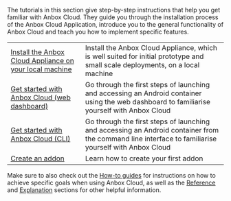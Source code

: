 The tutorials in this section give step-by-step instructions that help you get familiar with Anbox Cloud. They guide you through the installation process of the Anbox Cloud Application, introduce you to the general functionality of Anbox Cloud and teach you how to implement specific features.

|  |  |
|--|--|
| [Install the Anbox Cloud Appliance on your local machine](https://discourse.ubuntu.com/t/install-appliance/22681) | Install the Anbox Cloud Appliance, which is well suited for initial prototype and small scale deployments, on a local machine |
| [Get started with Anbox Cloud (web dashboard)](https://discourse.ubuntu.com/t/getting-started-with-anbox-cloud-web-dashboard/24958) | Go through the first steps of launching and accessing an Android container using the web dashboard to familiarise yourself with Anbox Cloud |
| [Get started with Anbox Cloud (CLI)](https://discourse.ubuntu.com/t/getting-started/17756) | Go through the first steps of launching and accessing an Android container from the command line interface to familiarise yourself with Anbox Cloud |
| [Create an addon](https://discourse.ubuntu.com/t/creating-an-addon/25284) | Learn how to create your first addon

Make sure to also check out the [How-to guides](https://discourse.ubuntu.com/t/how-to-guides/28827) for instructions on how to achieve specific goals when using Anbox Cloud, as well as the [Reference](https://discourse.ubuntu.com/t/reference/28828) and [Explanation](https://discourse.ubuntu.com/t/explanation/28829) sections for other helpful information.
